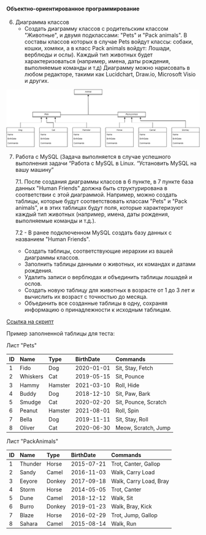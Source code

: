 #### Объектно-ориентированное программирование 

6. Диаграмма классов
   - Создать диаграмму классов с родительским классом "Животные", и двумя подклассами: "Pets" и "Pack animals".
В составы классов которых в случае Pets войдут классы: собаки, кошки, хомяки, а в класс Pack animals войдут: Лошади, верблюды и ослы).
Каждый тип животных будет характеризоваться (например, имена, даты рождения, выполняемые команды и т.д)
Диаграмму можно нарисовать в любом редакторе, такими как Lucidchart, Draw.io, Microsoft Visio и других.

![](Diagramm.png)

7. Работа с MySQL (Задача выполняется в случае успешного выполнения задачи “Работа с MySQL в Linux. “Установить MySQL на вашу машину”

     7.1. После создания диаграммы классов в 6 пункте, в 7 пункте база данных "Human Friends" должна быть структурирована в соответствии с этой диаграммой. Например, можно создать таблицы, которые будут соответствовать классам "Pets" и "Pack animals", и в этих таблицах будут поля, которые характеризуют каждый тип животных (например, имена, даты рождения, выполняемые команды и т.д.). 

    7.2   - В ранее подключенном MySQL создать базу данных с названием "Human Friends".
   - Создать таблицы, соответствующие иерархии из вашей диаграммы классов.
   - Заполнить таблицы данными о животных, их командах и датами рождения.
   - Удалить записи о верблюдах и объединить таблицы лошадей и ослов.
   - Создать новую таблицу для животных в возрасте от 1 до 3 лет и вычислить их возраст с точностью до месяца.
   - Объединить все созданные таблицы в одну, сохраняя информацию о принадлежности к исходным таблицам.

[Ссылка на скрипт](Script.sql)

Пример заполненной таблицы для теста:

Лист "Pets"

|ID	|Name|Type|BirthDate|Commands|
|:-|:-|:-|:-|:-|
1|Fido|Dog|2020-01-01|Sit, Stay, Fetch|
2|Whiskers|Cat|2019-05-15|Sit, Pounce|
3|Hammy|Hamster|2021-03-10|Roll, Hide|
4|Buddy|Dog|2018-12-10|Sit, Paw, Bark|
5|Smudge|Cat|2020-02-20|Sit, Pounce, Scratch|
6|Peanut|Hamster|2021-08-01|Roll, Spin|
7|Bella|Dog|2019-11-11|Sit, Stay, Roll|
8|Oliver|Cat|2020-06-30|Meow, Scratch, Jump|


 Лист "PackAnimals"

|ID|Name|Type|BirthDate|Commands|
|:-|:-|:-|:-|:-|
1|Thunder|Horse|2015-07-21|Trot, Canter, Gallop|
2|Sandy|Camel|2016-11-03|Walk, Carry Load|
3|Eeyore|Donkey|2017-09-18|Walk, Carry Load, Bray|
4|Storm|Horse|2014-05-05|Trot, Canter|
5|Dune|Camel|2018-12-12|Walk, Sit|
6|Burro|Donkey|2019-01-23|Walk, Bray, Kick|
7|Blaze|Horse|2016-02-29|Trot, Jump, Gallop|
8|Sahara|Camel|2015-08-14|Walk, Run|